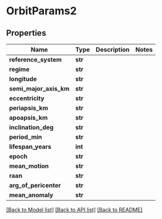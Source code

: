 # OrbitParams2

## Properties
Name | Type | Description | Notes
------------ | ------------- | ------------- | -------------
**reference_system** | **str** |  | 
**regime** | **str** |  | 
**longitude** | **str** |  | 
**semi_major_axis_km** | **str** |  | 
**eccentricity** | **str** |  | 
**periapsis_km** | **str** |  | 
**apoapsis_km** | **str** |  | 
**inclination_deg** | **str** |  | 
**period_min** | **str** |  | 
**lifespan_years** | **int** |  | 
**epoch** | **str** |  | 
**mean_motion** | **str** |  | 
**raan** | **str** |  | 
**arg_of_pericenter** | **str** |  | 
**mean_anomaly** | **str** |  | 

[[Back to Model list]](../README.md#documentation-for-models) [[Back to API list]](../README.md#documentation-for-api-endpoints) [[Back to README]](../README.md)


